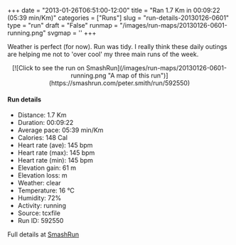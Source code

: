 +++
date = "2013-01-26T06:51:00-12:00"
title = "Ran 1.7 Km in 00:09:22 (05:39 min/Km)"
categories = ["Runs"]
slug = "run-details-20130126-0601"
type = "run"
draft = "False"
runmap = "/images/run-maps/20130126-0601-running.png"
svgmap = '<polyline points="63 45, 59 44, 58 43, 61 42, 62 41, 63 39, 64 37, 67 37, 69 35, 71 34, 72 31, 76 27, 79 28, 81 29, 84 30, 90 31, 96 34, 98 35, 98 36, 100 36, 99 39, 97 40, 93 44, 94 46, 94 49, 95 51, 95 54, 94 56, 94 59, 91 64, 87 67, 84 69, 81 70, 78 71, 76 71, 73 72, 69 72, 66 72, 62 71, 56 70, 53 70, 44 68, 41 68, 29 64, 26 64, 20 63, 17 62, 10 61, 1 61, 0 61, 1 58, 2 56, 3 53, 7 49, 10 45, 12 43, 14 42, 16 39, 18 38, 21 37, 27 37, 31 36, 33 35, 34 33, 37 31, 42 30, 45 29, 49 29, 58 27, 61 28, 64 29, 65 32, 64 34, 64 37, 63 39, 62 41, 61 43, 59 45, 54 51">'
+++

Weather is perfect (for now). Run was tidy. I really think these daily outings are helping me not to 'over cool' my three main runs of the week. 

<!--more-->

<center>
[![Click to see the run on SmashRun](/images/run-maps/20130126-0601-running.png "A map of this run")](https://smashrun.com/peter.smith/run/592550)
</center>

#### Run details

* Distance: 1.7 Km
* Duration: 00:09:22
* Average pace: 05:39 min/Km
* Calories: 148 Cal
* Heart rate (ave): 145 bpm
* Heart rate (max): 145 bpm
* Heart rate (min): 145 bpm
* Elevation gain: 61 m
* Elevation loss:  m
* Weather: clear
* Temperature: 16 &deg;C
* Humidity: 72%
* Activity: running
* Source: tcxfile
* Run ID: 592550

Full details at [SmashRun](https://smashrun.com/peter.smith/run/592550)